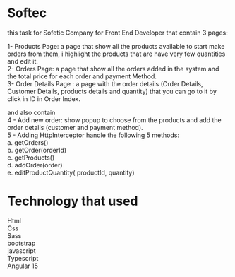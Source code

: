 # Softec

this task for Sofetic Company for Front End Developer that contain 3 pages:

1- Products Page: a page that show all the products available to start make orders from them, i 
  highlight the products that are have very few quantities and edit it. <br />
2- Orders Page: a page that show all the orders added in the system and the total price for each 
   order and payment Method. <br />
3- Order Details Page : a page with the order details (Order Details, Customer Details, products 
    details and quantity) that you can go to it by click in ID in Order Index. <br />
 
 and also contain  <br />
4 -  Add new order: show popup to choose from the products and add the order details (customer and payment method). <br />
5 - Adding  HttpInterceptor handle the following 5 methods: <br />
      a. getOrders() <br />
      b. getOrder(orderId) <br />
      c. getProducts() <br />
      d. addOrder(order) <br />
      e. editProductQuantity( productId, quantity) <br />
      
      
 # Technology that used 
  Html <br />
  Css <br />
  Sass <br />
  bootstrap <br />
  javascript <br />
  Typescript <br />
   Angular 15 <br />   

